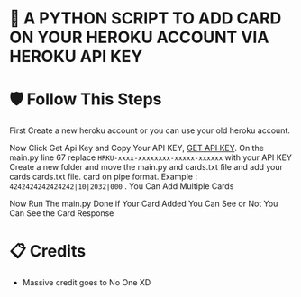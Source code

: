 # 📲 A PYTHON SCRIPT TO ADD CARD ON YOUR HEROKU ACCOUNT VIA HEROKU API KEY

# 🛡️ Follow This Steps

First Create a new heroku account or you can use your old heroku account. 

Now Click Get Api Key and Copy Your API KEY, [GET API KEY](https://dashboard.heroku.com/account).
On the main.py line 67 replace `HRKU-xxxx-xxxxxxxx-xxxxx-xxxxxx`  with your API KEY
Create a new folder and move the main.py and cards.txt file and add your cards cards.txt file. card on pipe format.
Example : `4242424242424242|10|2032|000`  . You Can Add Multiple Cards

Now Run The main.py 
Done if Your Card Added You Can See or Not You Can See the Card Response

# 📋 Credits
- Massive credit goes to No One XD 
